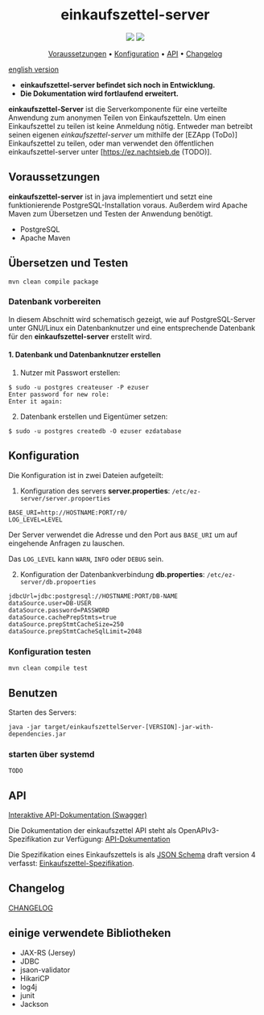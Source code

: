 <h1 align="center">einkaufszettel-server</h1>

<p align="center">
<a href="https://github.com/corona-warn-app/cwa-server/blob/master/LICENSE" title="License"><img src="https://img.shields.io/badge/License-Apache%202.0-green.svg?style=flat"></a>   
<a href="https://ez.nachtsieb.de/swagger" title="swagger-ui"><img src="https://img.shields.io/swagger/valid/3.0?specUrl=https%3A%2F%2Fraw.githubusercontent.com%2Fmeetunix%2Feinkaufszettel-server%2Fmain%2Fopenapi.yaml"></a>
</p>


<p align="center">
<a href="#Voraussetzungen">Voraussetzungen</a> • 
<a href="#Konfiguration">Konfiguration</a> • 
<a href="#API">API</a> • 
<a href="#Changelog">Changelog</a> 
</p>

[english version](README_EN.md)

* **einkaufszettel-server befindet sich noch in Entwicklung.**
* **Die Dokumentation wird fortlaufend erweitert.**

**einkaufszettel-Server** ist die Serverkomponente für eine verteilte Anwendung zum anonymen Teilen
von Einkaufszetteln. Um einen Einkaufszettel zu teilen ist keine Anmeldung nötig. Entweder man
betreibt seinen eigenen *einkaufszettel-server* um mithilfe der [EZApp (ToDo)]
Einkaufszettel zu teilen, oder man verwendet den öffentlichen einkaufszettel-server unter
[https://ez.nachtsieb.de (TODO)].


## Voraussetzungen

**einkaufszettel-server** ist in java implementiert und setzt eine funktionierende PostgreSQL-Installation
voraus. Außerdem wird Apache Maven zum Übersetzen und Testen der Anwendung benötigt.

* PostgreSQL
* Apache Maven

## Übersetzen und Testen

    mvn clean compile package

### Datenbank vorbereiten

In diesem Abschnitt wird schematisch gezeigt, wie auf PostgreSQL-Server unter GNU/Linux ein
Datenbanknutzer und eine entsprechende Datenbank für den **einkaufszettel-server** erstellt wird. 

#### 1. Datenbank und Datenbanknutzer erstellen

1. Nutzer mit Passwort erstellen:
```
$ sudo -u postgres createuser -P ezuser
Enter password for new role:
Enter it again:
```
2. Datenbank erstellen und Eigentümer setzen:
```
$ sudo -u postgres createdb -O ezuser ezdatabase
```

## Konfiguration

Die Konfiguration ist in zwei Dateien aufgeteilt:

1. Konfiguration des servers **server.properties**: `/etc/ez-server/server.propoerties`

```
BASE_URI=http://HOSTNAME:PORT/r0/
LOG_LEVEL=LEVEL
```

Der Server verwendet die Adresse und den Port aus `BASE_URI` um auf eingehende Anfragen zu
lauschen.

Das `LOG_LEVEL` kann `WARN`, `INFO` oder `DEBUG` sein.  


2. Konfiguration der Datenbankverbindung **db.properties**: `/etc/ez-server/db.propoerties`

```
jdbcUrl=jdbc:postgresql://HOSTNAME:PORT/DB-NAME
dataSource.user=DB-USER
dataSource.password=PASSWORD
dataSource.cachePrepStmts=true
dataSource.prepStmtCacheSize=250
dataSource.prepStmtCacheSqlLimit=2048
```


### Konfiguration testen

    mvn clean compile test

## Benutzen

Starten des Servers: 

    java -jar target/einkaufszettelServer-[VERSION]-jar-with-dependencies.jar

### starten über systemd
    
    TODO
    
## API

[Interaktive API-Dokumentation (Swagger)](https://ez.nachtsieb.de/swagger)

Die Dokumentation der einkaufszettel API steht als OpenAPIv3-Spezifikation zur Verfügung: [API-Dokumentation](openapi.yaml)

Die Spezifikation eines Einkaufszettels is als [JSON Schema](https://json-schema.org/) draft
version 4 verfasst: [Einkaufszettel-Spezifikation](https://nachtsieb.de/docs/ezschema.json).

## Changelog

[CHANGELOG](CHANGELOG.md)

## einige verwendete Bibliotheken

* JAX-RS (Jersey)
* JDBC
* jsaon-validator
* HikariCP
* log4j
* junit
* Jackson

